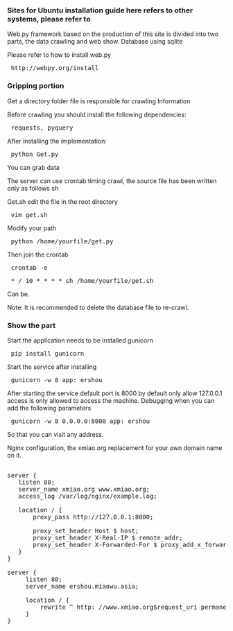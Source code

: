 ### Sites for Ubuntu installation guide here refers to other systems, please refer to 

Web.py framework based on the production of this site is divided into two parts, the data crawling and web show. Database using sqlite 

Please refer to how to install web.py 

<pre> http://webpy.org/install </pre> 

### Gripping portion 

Get a directory folder file is responsible for crawling Information 

Before crawling you should install the following dependencies: 


<pre> requests, pyquery </pre> 


After installing the implementation: 


<pre> python Get.py </pre> 


You can grab data 


The server can use crontab timing crawl, the source file has been written only as follows sh 

Get.sh edit the file in the root directory 


<pre> vim get.sh </pre> 


Modify your path 


<pre> python /home/yourfile/get.py </pre> 


Then join the crontab 


<pre> crontab -e </pre> 


<pre> * / 10 * * * * sh /home/yourfile/get.sh </pre> 


Can be. 

Note: It is recommended to delete the database file to re-crawl. 


### Show the part 


Start the application needs to be installed gunicorn 


<pre> pip install gunicorn </pre> 


Start the service after installing 


<pre> gunicorn -w 8 app: ershou </pre> 

After starting the service default port is 8000 by default only allow 127.0.0.1 access is only allowed to access the machine. Debugging when you can add the following parameters 

<pre> gunicorn -w 8 0.0.0.0:8000 app: ershou </pre> 

So that you can visit any address. 

Nginx configuration, the xmiao.org replacement for your own domain name on it. 

<pre> 
server {
   listen 80; 
   server_name xmiao.org www.xmiao.org; 
   access_log /var/log/nginx/example.log; 

   location / {
       proxy_pass http://127.0.0.1:8000; 

       proxy_set_header Host $ host; 
       proxy_set_header X-Real-IP $ remote_addr; 
       proxy_set_header X-Forwarded-For $ proxy_add_x_forwarded_for; 
   } 
} 

server {
     listen 80; 
     server_name ershou.miaowu.asia; 

     location / {
         rewrite ^ http: //www.xmiao.org$request_uri permanent;? 
     } 
} 
</pre>
